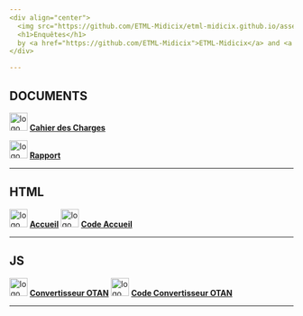 ```yaml
---
<div align="center">
  <img src="https://github.com/ETML-Midicix/etml-midicix.github.io/assets/119678382/d7b743f6-58bf-4dc9-96eb-11835e5a294b" alt="Illustration enquête by Freepik">
  <h1>Enquêtes</h1>
  by <a href="https://github.com/ETML-Midicix">ETML-Midicix</a> and <a href="https://github.com/Evin06">Evin06</a>
</div>

---
```


## DOCUMENTS
<img src="https://github.com/ETML-Midicix/POO_SpaceInvaders/assets/119678382/c4dc7cd7-aefc-4fc3-9ac2-2301f459c3ee" alt="logo cahier des charges by FreePik" width="32"> [**Cahier des Charges**](Documents/CDC/P_OO-Specifications.pdf)

<img src="https://github.com/ETML-Midicix/POO_SpaceInvaders/assets/119678382/c508fb62-1dde-4908-9a85-40769ff9f4bd" alt="logo rapport by FreePik" width="32"> [**Rapport**](Documents/SpacyInvaderProject.pdf)

---


## HTML
<img src="https://github.com/ETML-Midicix/etml-midicix.github.io/assets/119678382/a736a30f-de4e-47da-8423-570129c5d471" alt="logo html by FreePik" width="32"> [**Accueil**](https://etml-midicix.github.io)
<img src="https://github.com/ETML-Midicix/etml-midicix.github.io/assets/119678382/6af59340-5b5a-4d4f-872f-bb25c58d7353" alt="logo html by FreePik" width="32"> [**Code Accueil**](index.html)


---


## JS
<img src="https://github.com/ETML-Midicix/etml-midicix.github.io/assets/119678382/96879ef7-603b-4486-a44b-af15dd255af4" alt="logo c# by FreePik" width="32"> [**Convertisseur OTAN**](https://etml-midicix.github.io/src/html/otan.html)
<img src="https://github.com/ETML-Midicix/etml-midicix.github.io/assets/119678382/507a0a90-a070-41d7-ab94-a895ac365655" alt="logo c# by FreePik" width="32"> [**Code Convertisseur OTAN**](src/js/otan.js)


---

